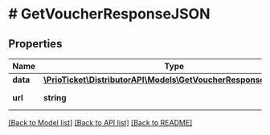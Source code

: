 # # GetVoucherResponseJSON

## Properties

Name | Type | Description | Notes
------------ | ------------- | ------------- | -------------
**data** | [**\PrioTicket\DistributorAPI\Models\GetVoucherResponseJSONData**](GetVoucherResponseJSONData.md) |  |
**url** | **string** | Download URL. |

[[Back to Model list]](../../README.md#models) [[Back to API list]](../../README.md#endpoints) [[Back to README]](../../README.md)
